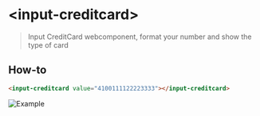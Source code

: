 # &lt;input-creditcard&gt;

> Input CreditCard webcomponent, format your number and show the type of card 

## How-to
```html
<input-creditcard value="4100111122223333"></input-creditcard>
```
![Example](src/assets/example.png)